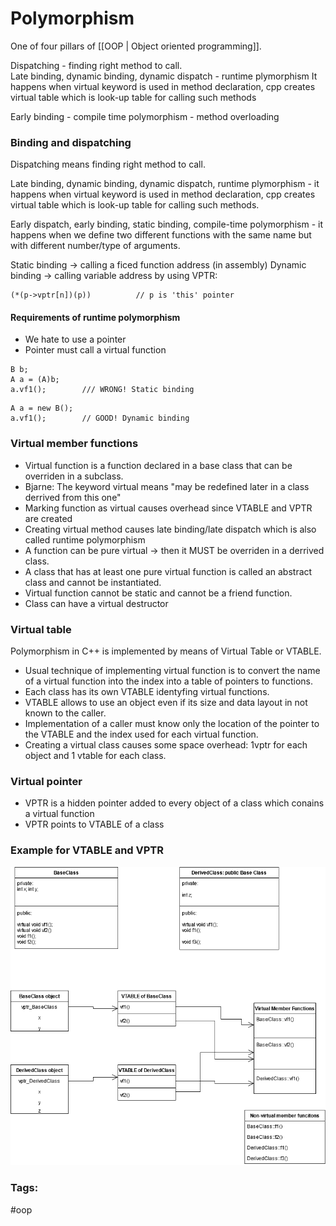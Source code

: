 # Polymorphism 

One of four pillars of [[OOP | Object oriented programming]]. 

Dispatching - finding right method to call.  
Late binding, dynamic binding, dynamic dispatch - runtime plymorphism 
It happens when virtual keyword is used in method declaration, cpp creates virtual table which is look-up table for calling such methods 
	
Early binding - compile time polymorphism - method overloading 

### Binding and dispatching
Dispatching means finding right method to call. 

Late binding, dynamic binding, dynamic dispatch, runtime plymorphism - it happens when virtual keyword is used in method declaration, cpp creates virtual table which is look-up table for calling such methods. 
		
Early dispatch, early binding, static binding, compile-time polymorphism - it happens when we define two different functions with the same name but with different number/type of arguments. 

Static binding -> calling a ficed function address (in assembly)
Dynamic binding -> calling variable address by using VPTR: 
```
(*(p->vptr[n])(p))			// p is 'this' pointer
```

#### Requirements of runtime polymorphism 
* We hate to use a pointer
* Pointer must call a virtual function

```
B b; 
A a = (A)b; 
a.vf1(); 		/// WRONG! Static binding
```


```
A a = new B(); 
a.vf1(); 		// GOOD! Dynamic binding 
```

### Virtual member functions
* Virtual function is a function declared in a base class that can be overriden in a subclass. 
* Bjarne: The keyword virtual means "may be redefined later in a class derrived from this one"
* Marking function as virtual causes overhead since VTABLE and VPTR are created
* Creating virtual method causes late binding/late dispatch which is also called runtime polymorphism
* A function can be pure virtual -> then it MUST be overriden in a derrived class. 
* A class that has at least one pure virtual function is called an abstract class and cannot be instantiated. 
* Virtual function cannot be static and cannot be a friend function. 
* Class can have a virtual destructor

### Virtual table 
Polymorphism in C++ is implemented by means of Virtual Table or VTABLE. 
* Usual technique of implementing virtual function is to convert the name of a virtual function into the index into a table of pointers to functions.
* Each class has its own VTABLE identyfing virtual functions. 
* VTABLE allows to use an object even if its size and data layout in not known to the caller. 
* Implementation of a caller must know only the location of the pointer to the VTABLE and the index used for each virtual function. 
* Creating a virtual class causes some space overhead: 1vptr for each object and 1 vtable for each class.

### Virtual pointer
* VPTR is a hidden pointer added to every object of a class which conains a virtual function
* VPTR points to VTABLE of a class 


### Example for VTABLE and VPTR

![Vtable and Vptr](vtbl.png)

### Tags: 
#oop